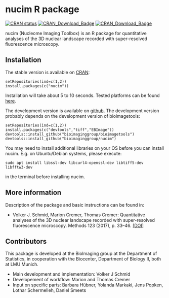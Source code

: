 # nucim R package

<!-- badges: start -->
  [![CRAN status](https://www.r-pkg.org/badges/version/nucim)](https://CRAN.R-project.org/package=nucim)
[![CRAN_Download_Badge](https://cranlogs.r-pkg.org/badges/nucim)](https://cran.r-project.org/package=nucim)
[![CRAN_Download_Badge](https://cranlogs.r-pkg.org/badges/grand-total/nucim)](https://cran.r-project.org/package=nucim)
<!-- badges: end -->

nucim (Nucleome Imaging Toolbox) is an R package for quantitative analyses of the 3D nuclear landscape recorded with super-resolved fluorescence microscopy.

## Installation 

The stable version is available on [CRAN](https://CRAN.R-project.org/package=nucim):

    setRepositories(ind=c(1,2))
    install.packages(c("nucim"))

Installation will take about 5 to 10 seconds. Tested platforms can be found [here](https://cran.r-project.org/web/checks/check_results_nucim.html).

The development version is available on [github](https://github.com/bioimaginggroup). The development version probably depends on the development version of bioimagetools:

    setRepositories(ind=c(1,2))
    install.packages(c("devtools","tiff","EBImage"))
    devtools::install_github("bioimaginggroup/bioimagetools")
    devtools::install_github("bioimaginggroup/nucim")

You may need to install additional libraries on your OS before you can install nucim. E.g. on Ubuntu/Debian systems, please execute: 

    sudo apt install libssl-dev libcurl4-openssl-dev libtiff5-dev libfftw3-dev
in the terminal before installing nucim.

## More information

Description of the package and basic instructions can be found in:

* Volker J. Schmid, Marion Cremer, Thomas Cremer: Quantitative analyses of the 3D nuclear landscape recorded with super-resolved fluorescence microscopy.
Methods 123 (2017), p. 33–46. [[DOI]](https://dx.doi.org/10.1016/j.ymeth.2017.03.013)

## Contributors

This package is developed at the BioImaging group at the Department of Statistics, in cooperation with the Biocenter, Department of Biology II, both at LMU Munich.

* Main development and implementation: Volker J Schmid
* Developement of workflow: Marion and Thomas Cremer
* Input on specific parts: Barbara Hübner, Yolanda Markaki, Jens Popken, Lothar Schermelleh, Daniel Smeets